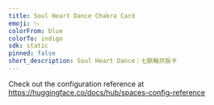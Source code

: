 ```yaml
---
title: Soul Heart Dance Chakra Card
emoji: 📉
colorFrom: blue
colorTo: indigo
sdk: static
pinned: false
short_description: Soul Heart Dance｜七脈輪共振卡
---
```


Check out the configuration reference at https://huggingface.co/docs/hub/spaces-config-reference
